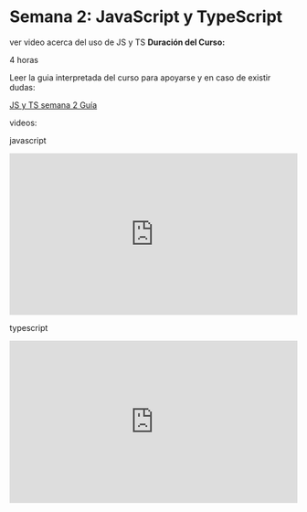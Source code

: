 # Semana 2: JavaScript y TypeScript 

ver video acerca del uso de JS y TS 
**Duración del Curso:**

4 horas

Leer la guia interpretada del curso para apoyarse y en caso de existir dudas:

[JS y TS semana 2 Guía](./JS%20y%20TS%20semana%202%20Guía.md)

videos:

javascript
<div style="position: relative; padding-bottom: 56.25%; height: 0; overflow: hidden; max-width: 100%;">
    <iframe 
        src="https://www.youtube.com/embed/QoC4RxNIs5M" 
        style="position: absolute; top: 0; left: 0; width: 100%; height: 100%;" 
        frameborder="0" 
        allowfullscreen>
    </iframe>
</div>

typescript
<div style="position: relative; padding-bottom: 56.25%; height: 0; overflow: hidden; max-width: 100%;">
    <iframe 
        src="https://www.youtube.com/embed/fUgxxhI_bvc" 
        style="position: absolute; top: 0; left: 0; width: 100%; height: 100%;" 
        frameborder="0" 
        allowfullscreen>
    </iframe>
</div>
